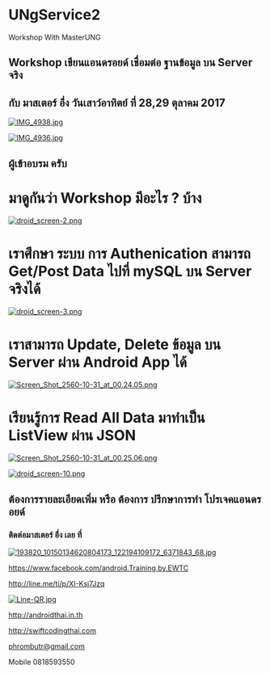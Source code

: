 # UNgService2
Workshop With MasterUNG
## Workshop เขียนแอนดรอยด์ เชื่อมต่อ ฐานข้อมูล บน Server จริง
## กับ มาสเตอร์ อึ่ง วันเสาว์อาทิตย์ ที่ 28,29 ตุลาคม 2017

[![IMG_4938.jpg](https://s1.postimg.org/47eafju6i7/IMG_4938.jpg)](https://postimg.org/image/11ysglzrl7/)

[![IMG_4936.jpg](https://s1.postimg.org/8cmn5tun3z/IMG_4936.jpg)](https://postimg.org/image/1k1ljd4fp7/)

## ผู้เข้าอบรม ครับ 

# มาดูกันว่า Workshop มีอะไร ? บ้าง

[![droid_screen-2.png](https://s1.postimg.org/6p42yspztr/droid_screen-2.png)](https://postimg.org/image/2k8hmostqz/)

# เราศึกษา ระบบ การ Authenication สามารถ Get/Post Data ไปที่ mySQL บน Server จริงได้ 

[![droid_screen-3.png](https://s1.postimg.org/9rcqe75zi7/droid_screen-3.png)](https://postimg.org/image/4jhfr7czjv/)

# เราสามารถ Update, Delete ข้อมูล บน Server ผ่าน Android App ได้

[![Screen_Shot_2560-10-31_at_00.24.05.png](https://s1.postimg.org/7emvb6bjjz/Screen_Shot_2560-10-31_at_00.24.05.png)](https://postimg.org/image/8e2yoceapn/)

# เรียนรู้การ Read All Data มาทำเป็น ListView ผ่าน JSON

[![Screen_Shot_2560-10-31_at_00.25.06.png](https://s1.postimg.org/7titudcpnj/Screen_Shot_2560-10-31_at_00.25.06.png)](https://postimg.org/image/20dvl2p9ej/)

[![droid_screen-10.png](https://s1.postimg.org/1m7fu7tlsf/droid_screen-10.png)](https://postimg.org/image/4o3bvfuxzf/)

## ต้องการรายละเอียดเพิ่ม หรือ ต้องการ ปรึกษาการทำ โปรเจคแอนดรอยด์
### ติดต่อมาสเตอร์ อึ่ง เลย ที่

[![193820_10150134620804173_122194109172_6371843_68.jpg](https://s21.postimg.org/4i5tymwsn/193820_10150134620804173_122194109172_6371843_68.jpg)](https://postimg.org/image/4i5tymwsj/)

https://www.facebook.com/android.Training.by.EWTC

http://line.me/ti/p/XI-Ksj7Jzq

[![Line-QR.jpg](https://s9.postimg.org/41ec4gb3z/Line-_QR.jpg)](https://postimg.org/image/h5jwh535n/)

http://androidthai.in.th

http://swiftcodingthai.com    

phrombutr@gmail.com

Mobile 0818593550
